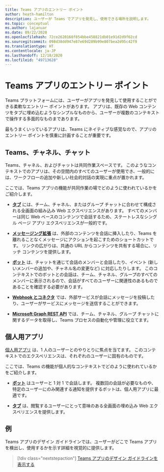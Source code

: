 ```yaml
---
title: Teams アプリのエントリー ポイント
author: heath-hamilton
description: ユーザーが Teams でアプリを発見し、使用できる場所を説明します。
ms.topic: conceptual
ms.author: lajanuar
ms.date: 09/22/2020
ms.openlocfilehash: 72ce2620160f854bbe458821db01e91d2d9f62cd
ms.sourcegitcommit: 098d38dd947e87e69d289b99e807bea2d95c42f9
ms.translationtype: HT
ms.contentlocale: ja-JP
ms.lasthandoff: 12/18/2020
ms.locfileid: "49713628"
---
```

# <a name="entry-points-for-teams-apps"></a>Teams アプリのエントリー ポイント

Teams プラットフォームには、ユーザーがアプリを発見して使用することができる柔軟なエントリー ポイントがあります。 アプリは、既存の Web コンテンツをタブに埋め込むようなシンプルなものから、ユーザーが複数のコンテキストで操作する多面的なものまであります。

最もうまくいっているアプリは、Teams にネイティブな感覚なので、アプリのエントリー ポイントを慎重に計画することが重要です。

## <a name="teams-channels-and-chats"></a>Teams、チャネル、チャット

Teams、チャネル、およびチャットは共同作業スペースです。 このようなコンテキストでのアプリは、その空間内のすべてのユーザーが使用でき、一般的には、ワークフローの追加や新しい社会的対話の実現に重点が置かれます。

ここでは、Teams アプリの機能が共同作業の場でどのように使われているかをご紹介します。

* [**タブ**](~/tabs/what-are-tabs.md) には、チーム、チャネル、またはグループ チャットに合わせて構成される全画面の組み込み Web エクスペリエンスがあります。 すべてのメンバーは同じ Web ベースのコンテンツで会話するため、ステートレスなシングル ページ アプリ エクスペリエンスが一般的です。

* [**メッセージング拡張**](~/messaging-extensions/what-are-messaging-extensions.md) は、外部のコンテンツを会話に挿入したり、Teams を離れることなくメッセージにアクションを起こすためのショートカットです。 リンクの広がりは、共通の URL からコンテンツを共有する場合に、リッチ コンテンツを提供します。

* [**ボット**](~/bots/what-are-bots.md) は、チャットを通じて会話のメンバーと会話したり、イベント (新しいメンバーの追加や、チャネル名の変更など) に対応したりします。 このコンテキストでのボットとの会話は、チーム、チャネル、グループのすべてのメンバーに表示されるので、会話がすべてのユーザーに関連性のあるものであることを確認する必要があります。

* [**Webhook とコネクタ**](~/webhooks-and-connectors/what-are-webhooks-and-connectors.md) では、外部サービスが会話にメッセージを投稿したり、ユーザーがサービスにメッセージを送信することができます。

* [**Microsoft Graph REST API**](https://docs.microsoft.com/graph/teams-concept-overview) では、チーム、チャネル、グループ チャットに関するデータを取得し、Teams プロセスの自動化や管理に役立てます。

## <a name="personal-apps"></a>個人用アプリ

[個人用アプリ](~/concepts/design/personal-apps.md) は、1 人のユーザーとのやりとりに焦点を当てます。 このコンテキストでのエクスペリエンスは、それぞれのユーザーに固有のものです。

ここでは、Teams の機能が個人的なコンテキストでどのように使われているかをご紹介します。

* [**ボット**](~/bots/what-are-bots.md) はユーザーと 1 対 1 で会話します。 複数回の会話が必要なものや、特定のユーザーにのみ関連する通知を提供するボットは、個人用アプリに最適です。

* [**タブ**](~/tabs/what-are-tabs.md) は、閲覧するユーザーにとって意味のある全画面の埋め込み Web エクスペリエンスを提供します。

## <a name="examples"></a>例

Teams アプリのデザイン ガイドラインでは、ユーザーがどこで Teams アプリを検出し、使用するかを示す詳細を視覚的に提供します。

> [!div class="nextstepaction"]
> [Teams アプリのデザイン ガイドラインを表示する](../concepts/design/design-teams-app-overview.md)
